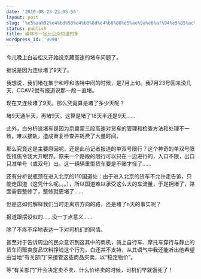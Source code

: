 ```yaml
---
date: '2010-08-23 23:05:56'
layout: post
slug: '%e5%aa%92%e4%bd%93%e4%b8%8d%e4%b8%80%e5%ae%9a%e6%af%94%e5%85%ac%e4%bc%97%e7%9f%a5%e9%81%93%e7%9a%84%e5%a4%9a'
status: publish
title: 媒体不一定比公众知道的多
wordpress_id: '9990'
---
```


今儿晚上白岩松又开始说京藏高速的堵车问题了。

据说是因为连续堵了9天了。

  


  


我想说，我们堵在集宁和呼和浩特中间的时候，是7月上旬。我7月23号回来没几天，CCAV2就有报道说那一段一直堵。

现在又连续堵了9天。那么究竟算是堵了多少天呢？

堵9天通半天，再堵9天，这算是堵了18天半还是9天……

  


此外，白分析说堵车是因为京冀蒙三段高速对货车的管理和检查方法和处理不一致，难以接轨，造成重复检查并耗费了大量时间。

那么究竟这是主要原因呢，还是此前记者报道的单双号限行？这个神奇的单双号限性措施令我大开眼界。原来一个路段的限行可以只在一边进行的，入口不限，出口只准单号（或双号）出。这一辆辆重型货车要是不赌才怪了……

  


还有分析说瓶颈在进入北京的110国道处：由于进入北京的货车不允许走告诉，只能走国道（这凭什么呢。。。），所以国道难以承受这么大的车流量，于是拥堵了，路面需要整修了，整修就更堵了……

但是这如何解释我们当时走离京方向的路，还是堵了n天的事实呢？

  


报道跟摆设似的……没一丁点意义……

除了不疼不痒地表达一下对司机们的同情。

甚至对于告诉周边的民众意识到这其中的商机，骑上自行车、摩托车穿行与静止的货车间贩卖食品饮料挣钱这个行为，白还并不支持，从其语气中我还能听出他希望由当地“有关部门”来接管这些商品买卖，以“稳定物价”。

等“有关部门”开会决定卖不卖、什么价格卖的时候，司机们早就饿死了！
